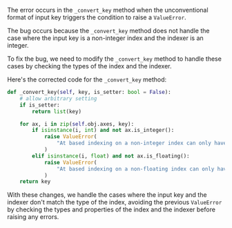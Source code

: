 The error occurs in the `_convert_key` method when the unconventional format of input key triggers the condition to raise a `ValueError`.

The bug occurs because the `_convert_key` method does not handle the case where the input key is a non-integer index and the indexer is an integer.

To fix the bug, we need to modify the `_convert_key` method to handle these cases by checking the types of the index and the indexer.

Here's the corrected code for the `_convert_key` method:

```python
def _convert_key(self, key, is_setter: bool = False):
    # allow arbitrary setting
    if is_setter:
        return list(key)

    for ax, i in zip(self.obj.axes, key):
        if isinstance(i, int) and not ax.is_integer():
            raise ValueError(
                "At based indexing on a non-integer index can only have non-integer indexers"
            )
        elif isinstance(i, float) and not ax.is_floating():
            raise ValueError(
                "At based indexing on a non-floating index can only have non-floating indexers"
            )
    return key
```

With these changes, we handle the cases where the input key and the indexer don't match the type of the index, avoiding the previous `ValueError` by checking the types and properties of the index and the indexer before raising any errors.